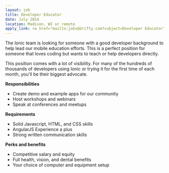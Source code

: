 ```yaml
---
layout: job
title: Developer Educator
date: July 2014
location: Madison, WI or remote
apply_link: <a href="mailto:jobs@drifty.com?subject=Developer Educator">jobs@drifty.com</a>
---
```


The Ionic team is looking for someone with a good developer background to help lead our mobile education efforts. This is a perfect position for someone that loves coding but wants to teach or help developers directly.

This position comes with a lot of visibility. For many of the hundreds of thousands of developers using Ionic or trying it for the first time of each month, you'll be their biggest advocate.

**Responsibilities**

  * Create demo and example apps for our community
  * Host workshops and webinars
  * Speak at conferences and meetups

**Requirements**

  * Solid Javascript, HTML, and CSS skills
  * AngularJS Experience a plus
  * Strong written communication skills

**Perks and benefits**

  * Competitive salary and equity
  * Full health, vision, and dental benefits
  * Your choice of computer and equipment setup
